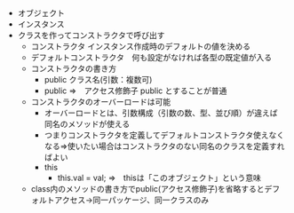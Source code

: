 - オブジェクト
- インスタンス
- クラスを作ってコンストラクタで呼び出す
	- コンストラクタ  インスタンス作成時のデフォルトの値を決める
	- デフォルトコンストラクタ　何も設定がなければ各型の既定値が入る
	- コンストラクタの書き方
		- public クラス名(引数：複数可)
		- public ⇒　アクセス修飾子 public とすることが普通
	- コンストラクタのオーバーロードは可能
		- オーバーロードとは、引数構成（引数の数、型、並び順）が違えば同名のメソッドが使える
		- つまりコンストラクタを定義してデフォルトコンストラクタ使えなくなる⇒使いたい場合はコンストラクタのない同名のクラスを定義すればよい
		- this
			- this.val = val; ⇒　thisは「このオブジェクト」という意味
	- class内のメソッドの書き方でpublic(アクセス修飾子)を省略するとデフォルトアクセス→同一パッケージ、同一クラスのみ